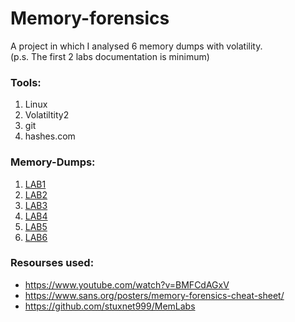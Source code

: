 # Memory-forensics

A project in which I analysed 6 memory dumps with volatility.<br/>
(p.s. The first 2 labs documentation is minimum)

### Tools:
1. Linux
2. Volatiltity2
3. git
4. hashes.com



### Memory-Dumps:
1. [LAB1](https://mega.nz/#!6l4BhKIb!l8ATZoliB_ULlvlkESwkPiXAETJEF7p91Gf9CWuQI70)
2. [LAB2](https://mega.nz/#!ChoDHaja!1XvuQd49c7-7kgJvPXIEAst-NXi8L3ggwienE1uoZTk)
3. [LAB3](https://mega.nz/file/2ohlTAzL#1T5iGzhUWdn88zS1yrDJA06yUouZxC-VstzXFSRuzVg)
4. [LAB4](https://mega.nz/file/Tx41jC5K#ifdu9DUair0sHncj5QWImJovfxixcAY-gt72mCXmYrE)
5. [LAB5](https://mega.nz/#!Ps5ViIqZ!UQtKmUuKUcqqtt6elP_9OJtnAbpwwMD7lVKN1iWGoec)
6. [LAB6](https://mega.nz/file/C0pjUKxI#LnedePAfsJvFgD-Uaa4-f1Tu0kl5bFDzW6Mn2Ng6pnM)


### Resourses used:
* https://www.youtube.com/watch?v=BMFCdAGxV
* https://www.sans.org/posters/memory-forensics-cheat-sheet/
* https://github.com/stuxnet999/MemLabs




